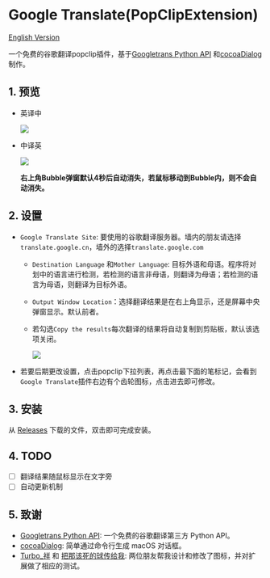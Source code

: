 # Google Translate(PopClipExtension)

[English Version](https://github.com/wizyoung/googletranslate.popclipext/blob/master/README.md)

一个免费的谷歌翻译popclip插件，基于[Googletrans Python API](https://github.com/ssut/py-googletrans) 和[cocoaDialog](https://cocoadialog.com/)制作。

## 1. 预览

- 英译中

  ![](https://github.com/wizyoung/googletranslate.popclipext/blob/master/screenshots/en2cn.gif)

- 中译英

  ![](https://github.com/wizyoung/googletranslate.popclipext/blob/master/screenshots/cn2en.gif)

  **右上角Bubble弹窗默认4秒后自动消失，若鼠标移动到Bubble内，则不会自动消失。**


## 2. 设置

- `Google Translate Site`: 要使用的谷歌翻译服务器。墙内的朋友请选择`translate.google.cn`，墙外的选择`translate.google.com`


  - `Destination Language` 和`Mother Language`: 目标外语和母语。程序将对划中的语言进行检测，若检测的语言非母语，则翻译为母语；若检测的语言为母语，则翻译为目标外语。


  - `Output Window Location`：选择翻译结果是在右上角显示，还是屏幕中央弹窗显示。默认前者。

  - 若勾选`Copy the results`每次翻译的结果将自动复制到剪贴板，默认该选项关闭。

    ![](https://github.com/wizyoung/googletranslate.popclipext/blob/master/screenshots/settings.png?raw=true)

- 若要后期更改设置，点击popclip下拉列表，再点击最下面的笔标记，会看到`Google Translate`插件右边有个齿轮图标，点击进去即可修改。


## 3. 安装

从 [Releases](https://github.com/wizyoung/googletranslate.popclipext/releases) 下载的文件，双击即可完成安装。

## 4. TODO

- [ ] 翻译结果随鼠标显示在文字旁
- [ ] 自动更新机制

## 5. 致谢

- [Googletrans Python API](https://github.com/ssut/py-googletrans): 一个免费的谷歌翻译第三方 Python API。
- [cocoaDialog](https://cocoadialog.com/): 简单通过命令行生成 macOS 对话框。
- [Turbo_祥](https://weibo.com/u/2627732300?topnav=1&wvr=6&topsug=1) 和 [把那该死的球传给我](https://weibo.com/u/2282786300?refer_flag=1001030101_): 两位朋友帮我设计和修改了图标，并对扩展做了相应的测试。

